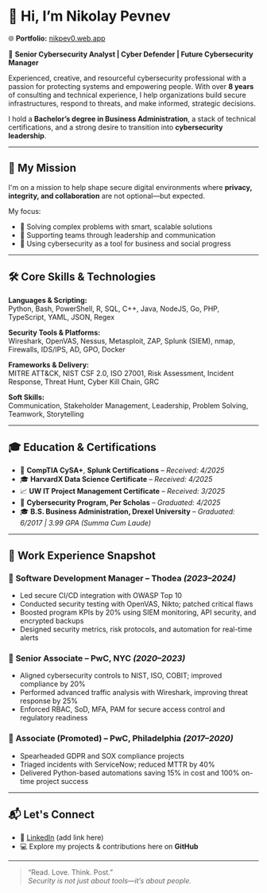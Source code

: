 # 👋 Hi, I’m Nikolay Pevnev

🌐 **Portfolio:** [nikpev0.web.app](https://nikpev0.web.app)

🎯 **Senior Cybersecurity Analyst | Cyber Defender | Future Cybersecurity Manager**

Experienced, creative, and resourceful cybersecurity professional with a passion for protecting systems and empowering people. With over **8 years** of consulting and technical experience, I help organizations build secure infrastructures, respond to threats, and make informed, strategic decisions.

I hold a **Bachelor’s degree in Business Administration**, a stack of technical certifications, and a strong desire to transition into **cybersecurity leadership**.

---

## 🔐 My Mission

I'm on a mission to help shape secure digital environments where **privacy, integrity, and collaboration** are not optional—but expected.

My focus:
- 🧠 Solving complex problems with smart, scalable solutions
- 🤝 Supporting teams through leadership and communication
- 🚀 Using cybersecurity as a tool for business and social progress

---

## 🛠️ Core Skills & Technologies

**Languages & Scripting:**  
Python, Bash, PowerShell, R, SQL, C++, Java, NodeJS, Go, PHP, TypeScript, YAML, JSON, Regex

**Security Tools & Platforms:**  
Wireshark, OpenVAS, Nessus, Metasploit, ZAP, Splunk (SIEM), nmap, Firewalls, IDS/IPS, AD, GPO, Docker

**Frameworks & Delivery:**  
MITRE ATT&CK, NIST CSF 2.0, ISO 27001, Risk Assessment, Incident Response, Threat Hunt, Cyber Kill Chain, GRC

**Soft Skills:**  
Communication, Stakeholder Management, Leadership, Problem Solving, Teamwork, Storytelling

---

## 🎓 Education & Certifications

- 🧠 **CompTIA CySA+**, **Splunk Certifications** – *Received: 4/2025*  
- 🎓 **HarvardX Data Science Certificate** – *Received: 4/2025*  
- 📈 **UW IT Project Management Certificate** – *Received: 3/2025*  
- 🔐 **Cybersecurity Program, Per Scholas** – *Graduated: 4/2025*  
- 🎓 **B.S. Business Administration, Drexel University** – *Graduated: 6/2017 | 3.99 GPA (Summa Cum Laude)*

---

## 💼 Work Experience Snapshot

### 🔹 **Software Development Manager – Thodea** *(2023–2024)*
- Led secure CI/CD integration with OWASP Top 10
- Conducted security testing with OpenVAS, Nikto; patched critical flaws
- Boosted program KPIs by 20% using SIEM monitoring, API security, and encrypted backups
- Designed security metrics, risk protocols, and automation for real-time alerts

### 🔹 **Senior Associate – PwC, NYC** *(2020–2023)*
- Aligned cybersecurity controls to NIST, ISO, COBIT; improved compliance by 20%
- Performed advanced traffic analysis with Wireshark, improving threat response by 25%
- Enforced RBAC, SoD, MFA, PAM for secure access control and regulatory readiness

### 🔹 **Associate (Promoted) – PwC, Philadelphia** *(2017–2020)*
- Spearheaded GDPR and SOX compliance projects
- Triaged incidents with ServiceNow; reduced MTTR by 40%
- Delivered Python-based automations saving 15% in cost and 100% on-time project success

---

## 📬 Let's Connect

- 💼 [LinkedIn](https://www.linkedin.com) (add link here)
- 💻 Explore my projects & contributions here on **GitHub**

---

> “Read. Love. Think. Post.”  
> *Security is not just about tools—it’s about people.*
